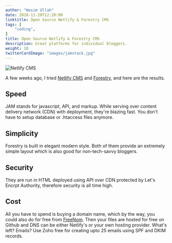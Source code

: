 ```yaml
---
author: "Wasim Ullah"
date: 2018-11-20T12:20:00
linktitle: Open Source Netlify & Forestry CMS
tags: [
    "coding",
]
title: Open Source Netlify & Forestry CMS
description: Great platforms for individual bloggers.
weight: 10
twitterCardImage: "images/jamstack.jpg"
---
```


![Netlify CMS](/images/jamstack.jpg)

A few weeks ago, I tried <a href="https://www.netlifycms.org/" target="_blank">Netlify CMS</a> and <a href="https://forestry.io/" target="_blank">Forestry</a>, and here are the results.

## Speed
JAM stands for javascript, API, and markup. While serving over content delivery network (CDN) with deployment, they're blazing fast. You don't have to setup database or .htaccess files anymore.

## Simplicity
Forestry is built in elegant modern style. Both of them provide an extremely simple layout which is also good for non-tech-savvy bloggers.

## Security
They are run in HTML deployed using API over CDN protected by Let's Encrpt Authority, therefore security is all time high.

## Cost
All you have to spend is buying a domain name, which by the way, you could also do for free from <a href="https://www.freenom.com/" target="_blank">FreeNom</a>. Then your files are hosted for free on Github and DNS can be either Netlify's or your own hosting provider. What's left? Emails? Use Zoho free for creating upto 25 emails using SPF and DKIM records.

